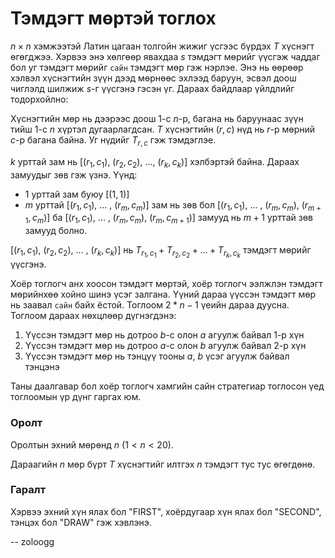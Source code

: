 Тэмдэгт мөртэй тоглох
=====================

$n × n$ хэмжээтэй Латин цагаан толгойн жижиг үсгээс бүрдэх $T$ хүснэгт өгөгджээ. Хэрвээ энэ хөлгөөр явахдаа $s$ тэмдэгт мөрийг үүсгэж чаддаг бол уг тэмдэгт мөрийг `сайн` тэмдэгт мөр гэж нэрлэе. Энэ нь өөрөөр хэлвэл хүснэгтийн зүүн дээд мөрнөөс эхлээд баруун, эсвэл доош чиглэлд шилжиж $s$-г үүсгэнэ гэсэн үг. Дараах байдлаар үйлдлийг тодорхойлно:

Хүснэгтийн мөр нь дээрээс доош $1$-с $n$-р, багана нь баруунаас зүүн тийш $1$-с $n$ хүртэл дугаарлагдсан. $T$ хүснэгтийн ($r,c$) нүд нь $r$-р мөрний $c$-р багана байна. Уг нүдийг $T_{r,c}$ гэж тэмдэглэе.

$k$ урттай зам нь [($r_1, c_1$), ($r_2, c_2$), ..., ($r_k, c_k$)] хэлбэртэй байна. Дараах замуудыг зөв гэж үзнэ. Үүнд:

 - $1$ урттай зам буюу [($1, 1$)]
 - $m$ урттай [($r_1, c_1$), ... , ($r_m, c_m$)] зам нь зөв бол [($r_1, c_1$), ... , ($r_m, c_m$), ($r_{m+1}, c_m$)] ба [($r_1, c_1$),  ... , ($r_m, c_m$), ($r_m, c_{m+1}$)] замууд нь $m + 1$ урттай зөв замууд болно.

[($r_1, c_1$), ($r_2, c_2$), ... , ($r_k, c_k$)] нь $T_{r_1, c_1}  + T_{r_2, c_2}  + ... + T_{r_k, c_k}$ тэмдэгт мөрийг үүсгэнэ.

Хоёр тоглогч анх хоосон тэмдэгт мөртэй, хоёр тоглогч ээлжлэн тэмдэгт мөрийнхөө хойно шинэ үсэг залгана. Үүний дараа үүссэн тэмдэгт мөр нь заавал `сайн` байх ёстой. Тоглоом $2*n-1$ үеийн дараа дуусна. Тоглоом дараах нөхцлөөр дүгнэгдэнэ:

 1. Үүссэн тэмдэгт мөр нь дотроо $b$-с олон $a$ агуулж байвал $1$-р хүн
 2. Үүссэн тэмдэгт мөр нь дотроо $a$-с олон $b$ агуулж байвал $2$-р хүн
 3. Үүссэн тэмдэгт мөр нь тэнцүү тооны $a$, $b$ үсэг агуулж байвал тэнцэнэ

Таны даалгавар бол хоёр тоглогч хамгийн сайн стратегиар тоглосон үед тоглоомын үр дүнг гаргах юм.


### Оролт
Оролтын эхний мөрөнд $n$ ($1 < n < 20$).

Дараагийн $n$ мөр бүрт $T$ хүснэгтийг илтгэх $n$ тэмдэгт тус тус өгөгдөнө.


### Гаралт
Хэрвээ эхний хүн ялах бол "FIRST", хоёрдугаар хүн ялах бол "SECOND", тэнцэх бол "DRAW" гэж хэвлэнэ.

-- zoloogg
